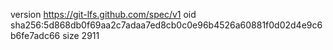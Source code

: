version https://git-lfs.github.com/spec/v1
oid sha256:5d868db0f69aa2c7adaa7ed8cb0c0e96b4526a60881f0d02d4e9c6b6fe7adc66
size 2911
